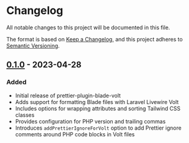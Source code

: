# Changelog

All notable changes to this project will be documented in this file.

The format is based on [Keep a Changelog](https://keepachangelog.com/en/1.0.0/),
and this project adheres to [Semantic Versioning](https://semver.org/spec/v2.0.0.html).

## [0.1.0] - 2023-04-28

### Added
- Initial release of prettier-plugin-blade-volt
- Adds support for formatting Blade files with Laravel Livewire Volt
- Includes options for wrapping attributes and sorting Tailwind CSS classes
- Provides configuration for PHP version and trailing commas
- Introduces `addPrettierIgnoreForVolt` option to add Prettier ignore comments around PHP code blocks in Volt files

[0.1.0]: https://github.com/nxsdev/prettier-plugin-blade-volt/releases/tag/v0.1.0
